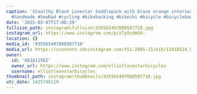 ```yaml
---
caption: 'Stealthy Black Lovestar Saddlepack with blaze orange interior. #lovestarbicyclebags
  #handmade #SewRad #cycling #bikebacking #bikechi #bicycle #bicyclebag'
date: '2015-03-07T17:08:39'
fullsize_path: instagram\fullsize\935565497080507710.jpg
instagram_url: https://www.instagram.com/p/z7y9zdmG0-
location: {}
media_id: '935565497080507710'
media_url: https://scontent.cdninstagram.com/t51.2885-15/e15/11018524_874882299217693_151690779_n.jpg?ig_cache_key=OTM1NTY1NDk3MDgwNTA3NzEw.2
owner:
  id: '661611562'
  owner_url: https://www.instagram.com/elliotlovestarbicycles
  username: elliotlovestarbicycles
thumbnail_path: instagram\thumbnails\935565497080507710.jpg
utc_date: 1425748119
---
```

